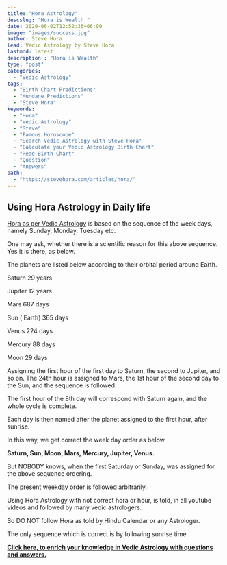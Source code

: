 ```yaml
---
title: "Hora Astrology"
descslug: "Hora is Wealth."
date: 2020-06-02T12:52:36+06:00
image: "images/success.jpg"
author: Steve Hora
lead: Vedic Astrology by Steve Hora
lastmod: latest 
description : "Hora is Wealth"
type: "post"
categories: 
  - "Vedic Astrology"
tags:
  - "Birth Chart Predictions"
  - "Mundane Predictions"
  - "Steve Hora"
keywords:
  - "Hora"
  - "Vedic Astrology"
  - "Steve"
  - "Famous Horoscope"
  - "Search Vedic Astrology with Steve Hora"
  - "Calculate your Vedic Astrology Birth Chart"
  - "Read Birth Chart"
  - "Question"
  - "Answers"  
path:
  - "https://stevehora.com/articles/hora/"
---
```


## Using Hora Astrology in Daily life

[Hora as per Vedic Astrology](/articles/hora-wealth/) is based on the sequence of the week days, namely Sunday, Monday, Tuesday etc.

One may ask, whether there is a scientific reason for this above sequence.
Yes it is there, as below.

The planets are listed below according to their orbital period around Earth.

Saturn 29 years

Jupiter 12 years

Mars 687 days

Sun ( Earth) 365 days

Venus 224 days

Mercury 88 days

Moon 29 days

Assigning the first hour of the first day to Saturn, the second to Jupiter, and so on. The 24th hour is assigned to Mars, the 1st hour of the second day to the Sun, and the sequence is followed.

The first hour of the 8th day will correspond with Saturn again, and the whole cycle is complete.

Each day is then named after the planet assigned to the first hour, after sunrise.

In this way, we get correct the week day order as below.

**Saturn, Sun, Moon, Mars, Mercury, Jupiter, Venus.**

But NOBODY knows, when the first Saturday or Sunday, was assigned for the above sequence ordering.

The present weekday order is followed arbitrarily.

Using Hora Astrology with not correct hora or hour, is told, in all youtube videos and followed by many vedic astrologers.

So DO NOT follow Hora as told by Hindu Calendar or any Astrologer.

The only sequence which is correct is by following sunrise time.

**[Click here, to enrich your knowledge in Vedic Astrology with questions and answers.](/articles/faq/)**